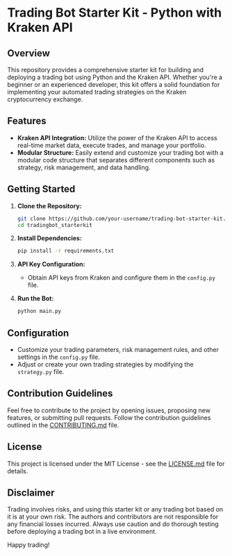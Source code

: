 # Trading Bot Starter Kit - Python with Kraken API

## Overview

This repository provides a comprehensive starter kit for building and deploying a trading bot using Python and the Kraken API. Whether you're a beginner or an experienced developer, this kit offers a solid foundation for implementing your automated trading strategies on the Kraken cryptocurrency exchange.

## Features

- **Kraken API Integration:** Utilize the power of the Kraken API to access real-time market data, execute trades, and manage your portfolio.
- **Modular Structure:** Easily extend and customize your trading bot with a modular code structure that separates different components such as strategy, risk management, and data handling.


## Getting Started

1. **Clone the Repository:**
   ```bash
   git clone https://github.com/your-username/trading-bot-starter-kit.git
   cd tradingbot_starterkit
   ```

2. **Install Dependencies:**
   ```bash
   pip install -r requirements.txt
   ```

3. **API Key Configuration:**
   - Obtain API keys from Kraken and configure them in the `config.py` file.

4. **Run the Bot:**
   ```bash
   python main.py
   ```

## Configuration

- Customize your trading parameters, risk management rules, and other settings in the `config.py` file.
- Adjust or create your own trading strategies by modifying the `strategy.py` file.

## Contribution Guidelines

Feel free to contribute to the project by opening issues, proposing new features, or submitting pull requests. Follow the contribution guidelines outlined in the [CONTRIBUTING.md](CONTRIBUTING.md) file.

## License

This project is licensed under the MIT License - see the [LICENSE.md](LICENSE.md) file for details.

## Disclaimer

Trading involves risks, and using this starter kit or any trading bot based on it is at your own risk. The authors and contributors are not responsible for any financial losses incurred. Always use caution and do thorough testing before deploying a trading bot in a live environment.

Happy trading!
